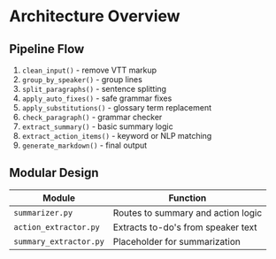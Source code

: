 # Architecture Overview

## Pipeline Flow

1. `clean_input()` - remove VTT markup
2. `group_by_speaker()` - group lines
3. `split_paragraphs()` - sentence splitting
4. `apply_auto_fixes()` - safe grammar fixes
5. `apply_substitutions()` - glossary term replacement
6. `check_paragraph()` - grammar checker
7. `extract_summary()` - basic summary logic
8. `extract_action_items()` - keyword or NLP matching
9. `generate_markdown()` - final output

## Modular Design

| Module              | Function                          |
|---------------------|-----------------------------------|
| `summarizer.py`     | Routes to summary and action logic|
| `action_extractor.py`| Extracts to-do's from speaker text|
| `summary_extractor.py`| Placeholder for summarization    |